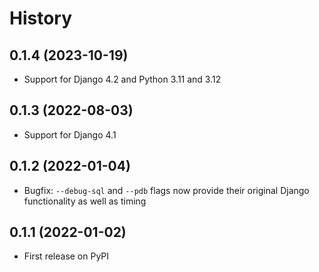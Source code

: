 # History
## 0.1.4 (2023-10-19)
* Support for Django 4.2 and Python 3.11 and 3.12

## 0.1.3 (2022-08-03)
* Support for Django 4.1

## 0.1.2 (2022-01-04)
* Bugfix: `--debug-sql` and `--pdb` flags now provide their original Django functionality as well as timing

## 0.1.1 (2022-01-02)
* First release on PyPI
